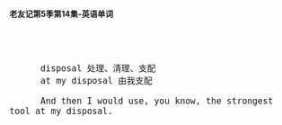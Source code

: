 #### 老友记第5季第14集-英语单词

<div style="font-size: 18px">
<br />

```

      disposal 处理、清理、支配
      at my disposal 由我支配

      And then I would use, you know, the strongest tool at my disposal.


```
<br />
</div>
